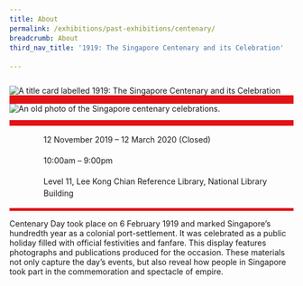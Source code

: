```yaml
---
title: About
permalink: /exhibitions/past-exhibitions/centenary/
breadcrumb: About
third_nav_title: '1919: The Singapore Centenary and its Celebration'

---
```



<section class="section__about">
<div class="container__card">
    <div class="row">
        <div class="col is-full" style="border-bottom: 15px solid #E21216; padding: 12px 0 0 0;">
            <img srcset="/images/event-images/centenary/SG-centenary-tab-banner_400w.jpg 400w, /images/event-images/centenary/SG-centenary-tab-banner_1000w.jpg 1000w" sizes="(max-width: 500px) 40vw, 100vw" height="250" width="1000" src="/images/event-images/centenary/SG-centenary-tab-banner_400w.jpg" alt="A title card labelled 1919: The Singapore Centenary and its Celebration">
        </div>
    </div>    
    <div class="row">
        <div class="col is-full" style="padding: 0 0 12px 0;">
            <img srcset="/images/event-images/centenary/1919-Centenary-gallery_2_400w.jpg 400w, /images/event-images/centenary/1919-Centenary-gallery_2_1000w.jpg 1000w" sizes="(max-width: 500px) 40vw, 100vw" height="865" width="1000" src="/images/event-images/centenary/1919-Centenary-gallery_2_400w.jpg" alt="An old photo of the Singapore centenary celebrations.">
        </div>
    </div>
        <div class="row">
            <div class="col" style="border-top: 10px solid #E21216; border-bottom: 5px solid #E21216;">
                <ul style="list-style: none; margin-left: 0px;">
                    <li style="margin-bottom: 1rem;">
                        <span class="sgds-icon sgds-icon-calendar" style="font-size: 150%; display: inline-block; float: left; vertical-align: middle;"></span>
                        <div style="line-height: 150%; padding-left: 2.3rem;">12 November 2019 – 12 March 2020 (Closed)</div>
                    </li> 
                    <li style="margin-bottom: 1rem;">
                        <span class="sgds-icon sgds-icon-clock" style="font-size: 150%; display: inline-block; float: left; vertical-align: middle;"></span>
                        <div style="line-height: 150%; padding-left: 2.3rem;">10:00am – 9:00pm</div>
                    </li>          
                    <li style="margin-bottom: 1rem;">
                        <span class="sgds-icon sgds-icon-map" style="font-size: 150%; display: inline-block; float: left; vertical-align: middle;"></span>
                        <div style="line-height: 150%; padding-left: 2.3rem;">Level 11, Lee Kong Chian Reference Library, National Library Building</div>
                    </li>                    
                    </ul>
                </div>
            </div>
</div>
    
<div class="container__description">
    <div class="row">
        <div class="col is-full padding--top--lg">
        <p>Centenary Day took place on 6 February 1919 and marked Singapore’s hundredth year as a colonial port-settlement. It was celebrated as a public holiday filled with official festivities and fanfare. This display features photographs and publications produced for the occasion. These materials not only capture the day’s events, but also reveal how people in Singapore took part in the commemoration and spectacle of empire.</p>
        </div>
    </div>
</div>

</section>